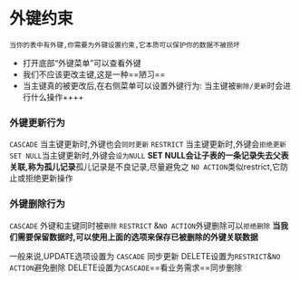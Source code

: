 # 外键约束


    当你的表中有外键,你需要为外键设置约束,它本质可以保护你的数据不被损坏

* 打开底部“外键菜单”可以查看外键
* 我们不应该更改主键,这是一种==陋习==
* 当主键真的被更改后,在右侧菜单可以设置外键行为: 当主键被`删除/更新`时会进行什么操作++++

### 外键更新行为
`CASCADE` 当主键更新时,外键也会`同时更新`
`RESTRICT` 当主键更新时,外键会`拒绝更新`
`SET NULL`当主键更新时,外键会`设为NULL`
**SET NULL会让子表的一条记录失去父表关联,称为孤儿记录**孤儿记录是不良记录,尽量避免之
`NO ACTION`类似restrict,它防止或拒绝更新操作

### 外键删除行为
`CASCADE` 外键和主键同时被`删除`
`RESTRICT` &`NO ACTION`外键删除可以`拒绝删除`
**当我们需要保留数据时,可以使用上面的选项来保存已被删除的外键关联数据**

 一般来说,UPDATE选项设置为 `CASCADE` 同步更新
DELETE设置为`RESTRICT`&`NO ACTION`避免删除 
DELETE设置为`CASCADE`==看业务需求==同步删除

